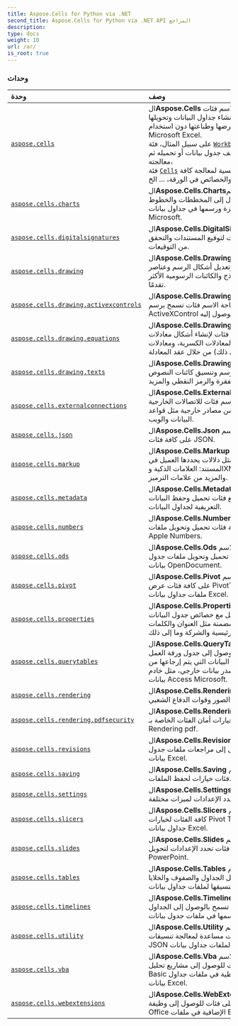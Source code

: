 ```yaml
---
title: Aspose.Cells for Python via .NET
second_title: Aspose.Cells for Python via .NET API المراجع
description:
type: docs
weight: 10
url: /ar/
is_root: true
---
```

###  وحدات
| وحدة| وصف|
| :- | :- |
| [`aspose.cells`](/cells/python-net/ar/aspose.cells) | ال**Aspose.Cells** توفر مساحة الاسم فئات أساسية وأساسية لإنشاء جداول البيانات وتحويلها وتعديلها وعرضها وطباعتها دون استخدام Microsoft Excel.<br/>على سبيل المثال، فئة [`Workbook`](/cells/python-net/ar/aspose.cells/workbook) هي الإدخال الرئيسي لإنشاء ملف جدول بيانات أو تحميله ثم معالجته،<br/> فئة [`Cells`](/cells/python-net/ar/aspose.cells/cells) هي الفئة الرئيسية لمعالجة كافة البيانات والخصائص في الورقة، ... الخ.|
| [`aspose.cells.charts`](/cells/python-net/ar/aspose.cells.charts) | ال**Aspose.Cells.Charts**توفر مساحة الاسم فئات تسمح بالوصول إلى المخططات والخطوط المميزة ورسمها في جداول بيانات Excel Microsoft.|
| [`aspose.cells.digitalsignatures`](/cells/python-net/ar/aspose.cells.digitalsignatures) | ال**Aspose.Cells.DigitalSignatures** توفر مساحة الاسم فئات لتوقيع المستندات والتحقق من التوقيعات.|
| [`aspose.cells.drawing`](/cells/python-net/ar/aspose.cells.drawing) | ال**Aspose.Cells.Drawing** توفر مساحة الاسم فئات تسمح بإنشاء وتعديل أشكال الرسم وعناصر التحكم في النماذج والكائنات الرسومية الأكثر تقدمًا.|
| [`aspose.cells.drawing.activexcontrols`](/cells/python-net/ar/aspose.cells.drawing.activexcontrols) | ال**Aspose.Cells.Drawing.ActiveXControls** توفر مساحة الاسم فئات تسمح برسم ActiveXControl والوصول إليه.|
| [`aspose.cells.drawing.equations`](/cells/python-net/ar/aspose.cells.drawing.equations) | ال**Aspose.Cells.Drawing.Equations** توفر مساحة الاسم فئات لإنشاء أشكال معادلات مختلفة (مثل المعادلات الكسرية، ومعادلات الطاقة، وما إلى ذلك) من خلال عقد المعادلة.|
| [`aspose.cells.drawing.texts`](/cells/python-net/ar/aspose.cells.drawing.texts) | ال**Aspose.Cells.Drawing.Texts** توفر مساحة الاسم فئات تقوم برسم وتنسيق كائنات النصوص مثل الفقرة والرمز النقطي والمزيد.|
| [`aspose.cells.externalconnections`](/cells/python-net/ar/aspose.cells.externalconnections) | ال**Aspose.Cells.ExternalConnections** توفر مساحة الاسم فئات للاتصالات الخارجية لاسترداد البيانات من مصادر خارجية مثل قواعد البيانات والويب.|
| [`aspose.cells.json`](/cells/python-net/ar/aspose.cells.json) | ال**Aspose.Cells.Json** تحتوي مساحة الاسم على كافة فئات JSON.|
| [`aspose.cells.markup`](/cells/python-net/ar/aspose.cells.markup) | ال**Aspose.Cells.Markup** تحتوي مساحة الاسم على فئات تمثل دلالات يحددها العميل في المستند: العلامات الذكية وXML المخصص والمزيد من علامات الترميز.|
| [`aspose.cells.metadata`](/cells/python-net/ar/aspose.cells.metadata) | ال**Aspose.Cells.Metadata**تحتوي مساحة الاسم على جميع فئات تحميل وحفظ البيانات التعريفية لجداول البيانات.|
| [`aspose.cells.numbers`](/cells/python-net/ar/aspose.cells.numbers) | ال**Aspose.Cells.Numbers** تحتوي مساحة الاسم على كافة فئات تحميل وتحويل ملفات Apple Numbers.|
| [`aspose.cells.ods`](/cells/python-net/ar/aspose.cells.ods) | ال**Aspose.Cells.Ods** تحتوي مساحة الاسم على كافة فئات تحميل وتحويل ملفات جدول بيانات OpenDocument.|
| [`aspose.cells.pivot`](/cells/python-net/ar/aspose.cells.pivot) | ال**Aspose.Cells.Pivot** تحتوي مساحة الاسم على كافة فئات عرض PivotTable ومعالجته في ملفات جداول بيانات Excel.|
| [`aspose.cells.properties`](/cells/python-net/ar/aspose.cells.properties) | ال**Aspose.Cells.Properties** توفر مساحة الاسم فئات للعمل مع خصائص جدول البيانات المخصصة والمضمنة مثل العنوان والكلمات الرئيسية والشركة وما إلى ذلك.|
| [`aspose.cells.querytables`](/cells/python-net/ar/aspose.cells.querytables) | ال**Aspose.Cells.QueryTables** توفر مساحة الاسم فئات للوصول إلى جدول ورقة العمل وتحديثه المبني من البيانات التي يتم إرجاعها من مصدر بيانات خارجي، مثل خادم SQL أو قاعدة بيانات Access Microsoft.|
| [`aspose.cells.rendering`](/cells/python-net/ar/aspose.cells.rendering) | ال**Aspose.Cells.Rendering** توفر مساحة الاسم فئات لتقديم الصور وقوات الدفاع الشعبي.|
| [`aspose.cells.rendering.pdfsecurity`](/cells/python-net/ar/aspose.cells.rendering.pdfsecurity) | ال**Aspose.Cells.Rendering.PdfSecurity** توفر مساحة الاسم خيارات أمان الفئات الخاصة بـ Rendering pdf.|
| [`aspose.cells.revisions`](/cells/python-net/ar/aspose.cells.revisions) | ال**Aspose.Cells.Revisions** توفر مساحة الاسم فئات للوصول إلى مراجعات ملفات جدول بيانات Excel.|
| [`aspose.cells.saving`](/cells/python-net/ar/aspose.cells.saving) | ال**Aspose.Cells.Saving** توفر مساحة الاسم فئات خيارات لحفظ الملفات.|
| [`aspose.cells.settings`](/cells/python-net/ar/aspose.cells.settings) | ال**Aspose.Cells.Settings**تحتوي مساحة الاسم على فئات تحدد الإعدادات لميزات مختلفة.|
| [`aspose.cells.slicers`](/cells/python-net/ar/aspose.cells.slicers) | ال**Aspose.Cells.Slicers** توفر مساحة الاسم كافة الفئات لخيارات Pivot Table Slicer لملفات جداول بيانات Excel.|
| [`aspose.cells.slides`](/cells/python-net/ar/aspose.cells.slides) | ال**Aspose.Cells.Slides** تحتوي مساحة الاسم على فئات تحدد الإعدادات لتحويل Excel إلى PowerPoint.|
| [`aspose.cells.tables`](/cells/python-net/ar/aspose.cells.tables) | ال**Aspose.Cells.Tables** تحتوي مساحة الاسم على فئات تمثل الجداول والصفوف والخلايا وتنسيقها لملفات جداول بيانات Excel.|
| [`aspose.cells.timelines`](/cells/python-net/ar/aspose.cells.timelines) | ال**Aspose.Cells.Timelines** تحتوي مساحة الاسم على فئات تسمح بالوصول إلى الجداول الزمنية ورسمها في ملفات جدول بيانات Excel.|
| [`aspose.cells.utility`](/cells/python-net/ar/aspose.cells.utility) | ال**Aspose.Cells.Utility** تحتوي مساحة الاسم على فئات أدوات مساعدة لمعالجة تنسيقات JSON لملفات جداول بيانات Excel.|
| [`aspose.cells.vba`](/cells/python-net/ar/aspose.cells.vba) | ال**Aspose.Cells.Vba** تحتوي مساحة الاسم على فئات للوصول إلى مشاريع تحليل Visual Basic والوحدات النمطية في ملفات جداول بيانات Excel.|
| [`aspose.cells.webextensions`](/cells/python-net/ar/aspose.cells.webextensions) | ال**Aspose.Cells.WebExtensions** تحتوي مساحة الاسم على فئات للوصول إلى وظيفة Office الإضافية في ملفات Excel.|


